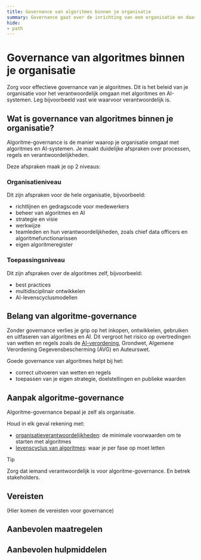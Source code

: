 ```yaml
---
title: Governance van algoritmes binnen je organisatie
summary: Governance gaat over de inrichting van een organisatie en daar bijbehorende processen en verantwoordelijkheden.
hide: 
- path
---
```


# Governance van algoritmes binnen je organisatie
Zorg voor effectieve governance van je algoritmes. Dit is het beleid van je organisatie voor het verantwoordelijk omgaan met algoritmes en AI-systemen. Leg bijvoorbeeld vast wie waarvoor verantwoordelijk is.

## Wat is governance van algoritmes binnen je organisatie?
Algoritme-governance is de manier waarop je organisatie omgaat met algoritmes en AI-systemen. Je maakt duidelijke afspraken over processen, regels en verantwoordelijkheden. 

Deze afspraken maak je op 2 niveaus:

### Organisatieniveau
Dit zijn afspraken voor de hele organisatie, bijvoorbeeld:

- richtlijnen en gedragscode voor medewerkers
- beheer van algoritmes en AI
- strategie en visie
- werkwijze
- teamleden en hun verantwoordelijkheden, zoals chief data officers en algoritmefunctionarissen
- eigen algoritmeregister

### Toepassingsniveau
Dit zijn afspraken over de algoritmes zelf, bijvoorbeeld:

- best practices
- multidisciplinair ontwikkelen
- AI-levenscyclusmodellen

## Belang van algoritme-governance
Zonder governance verlies je grip op het inkopen, ontwikkelen, gebruiken en uitfaseren van algoritmes en AI. Dit vergroot het risico op overtredingen van wetten en regels zoals de [AI-verordening](/voldoen-aan-wetten-en-regels/ai-verordening.md), Grondwet, Algemene Verordening Gegevensbescherming (AVG) en Auteurswet. 

Goede governance van algoritmes helpt bij het:

- correct uitvoeren van wetten en regels
- toepassen van je eigen strategie, doelstellingen en publieke waarden

## Aanpak algoritme-governance
Algoritme-governance bepaal je zelf als organisatie. 

Houd in elk geval rekening met:

- [organisatieverantwoordelijkheden](/levenscyclus/organisatieverantwoordelijkheden.md): de minimale voorwaarden om te starten met algoritmes
- [levenscyclus van algoritmes](/levenscyclus.md): waar je per fase op moet letten


> [!TIP]
> Zorg dat iemand verantwoordelijk is voor algoritme-governance. En betrek stakeholders.

## Vereisten
(Hier komen de vereisten voor governance)

## Aanbevolen maatregelen

<!-- list_maatregelen onderwerp/governance no-levenscyclus no-search no-onderwerp no-rol -->

## Aanbevolen hulpmiddelen

<!-- list_hulpmiddelen onderwerp/governance no-levenscyclus no-search no-onderwerp no-rol no-id -->
